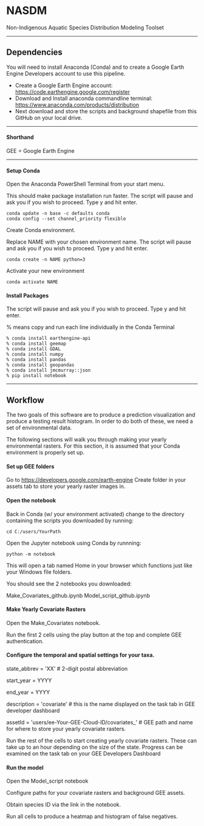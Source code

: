 # NASDM
Non-Indigenous Aquatic Species Distribution Modeling Toolset

---

## Dependencies
You will need to install Anaconda (Conda) and to create a Google Earth Engine Developers account to use this pipeline.

* Create a Google Earth Engine account: https://code.earthengine.google.com/register
* Download and Install anaconda commandline terminal: https://www.anaconda.com/products/distribution
* Next download and store the scripts and background shapefile from this GitHub on your local drive.

---
#### Shorthand

GEE = Google Earth Engine

---
#### Setup Conda

Open the Anaconda PowerShell Terminal from your start menu.

This should make package installation run faster. The script will pause and ask you if you wish to proceed.  Type y and hit enter.
```
conda update -n base -c defaults conda
conda config --set channel_priority flexible
```

Create Conda environment. 

Replace NAME with your chosen environment name. The script will pause and ask you if you wish to proceed.  Type y and hit enter.
```
conda create -n NAME python=3 
```

Activate your new environment
```
conda activate NAME
```

#### Install Packages

The script will pause and ask you if you wish to proceed.  Type y and hit enter.

% means copy and run each line individually in the Conda Terminal
```
% conda install earthengine-api
% conda install geemap
% conda install GDAL
% conda install numpy
% conda install pandas
% conda install geopandas
% conda install jmcmurray::json
% pip install notebook
```
---

## Workflow

The two goals of this software are to produce a prediction visualization and produce a testing result histogram.
In order to do both of these, we need a set of environmental data. 

The following sections will walk you through making your yearly environmental rasters.
For this section, it is assumed that your Conda environment is properly set up.

#### Set up GEE folders
Go to https://developers.google.com/earth-engine
Create folder in your assets tab to store your yearly raster images in.  

#### Open the notebook
Back in Conda (w/ your environment activated) change to the directory containing the scripts you downloaded by running:
```
cd C:/users/YourPath
```
Open the Jupyter notebook using Conda by runnning:
```
python -m notebook
```
This will open a tab named Home in your browser which functions just like your Windows file folders.

You should see the 2 notebooks you downloaded:

Make_Covariates_github.ipynb
Model_script_github.ipynb

#### Make Yearly Covariate Rasters
Open the Make_Covariates notebook.  

Run the first 2 cells using the play button at the top and complete GEE authentication.

#### Configure the temporal and spatial settings for your taxa.
state_abbrev = 'XX' # 2-digit postal abbreviation

start_year = YYYY

end_year = YYYY

description = 'covariate' # this is the name displayed on the task tab in GEE developer dashboard

assetId = 'users/ee-Your-GEE-Cloud-ID/covariates_' # GEE path and name for where to store your yearly covariate rasters.

Run the rest of the cells to start creating yearly covariate rasters. These can take up to an hour depending on the size of the state. Progress can be examined on the task tab on your GEE Developers Dashboard

#### Run the model

Open the Model_script notebook

Configure paths for your covariate rasters and background GEE assets.

Obtain species ID via the link in the notebook.

Run all cells to produce a heatmap and histogram of false negatives.









